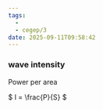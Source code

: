 ```yaml
---
tags:
  - 
  - cegep/3
date: 2025-09-11T09:58:42
---
```


### wave intensity

Power per area

$
I = \frac{P}{S}
$
